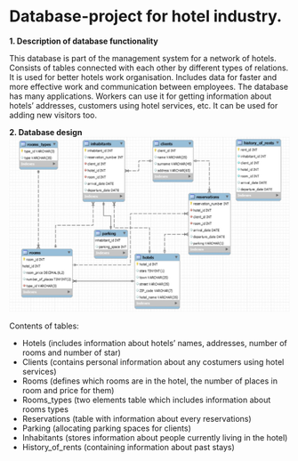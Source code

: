 # Database-project for hotel industry.

**1.	Description of database functionality**

This database is part of the management system for a network of hotels. Consists of tables connected with each other by different 
types of relations. It is used for better hotels work organisation. Includes data for faster and more effective work and communication 
between employees. The database has many applications. Workers can use it for getting information about hotels’ addresses, 
customers using hotel services, etc. It can be used for adding new visitors too.

**2.	Database design**
![alt text]( https://github.com/sliwkam/Database-project/blob/master/ERP.jpg)

Contents of tables:
-	Hotels (includes information about hotels’ names, addresses, number of rooms and number of star) 
-	Clients (contains personal information about any costumers using hotel services) 
-	Rooms (defines which rooms are in the hotel, the number of places in room and price for them) 
-	Rooms_types (two elements table which includes information about rooms types
-	Reservations (table with information about every reservations) 
-	Parking (allocating parking spaces for clients) 
-	Inhabitants (stores information about people currently living in the hotel)
-	History_of_rents (containing information about past stays)
